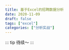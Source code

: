```yaml
---
title: 基于Excel的招聘数据分析
date: 2020-11-09
draft: false
tags: ["excel"]
categories: ["分析实战"]
---
```


::: tip
待续～
:::

<!-- more -->
